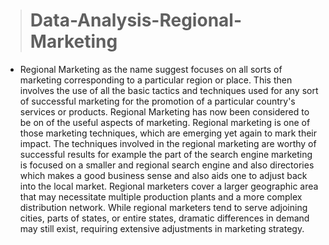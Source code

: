 > # Data-Analysis-Regional-Marketing
- Regional Marketing as the name suggest focuses on all sorts of marketing corresponding to a particular region or place. This then involves the use of all the basic tactics and techniques used for any sort of successful marketing for the promotion of a particular country's services or products. Regional Marketing has now been considered to be on of the useful aspects of marketing. Regional marketing is one of those marketing techniques, which are emerging yet again to mark their impact. The techniques involved in the regional marketing are worthy of successful results for example the part of the search engine marketing is focused on a smaller and regional search engine and also directories which makes a good business sense and also aids one to adjust back into the local market. Regional marketers cover a larger geographic area that may necessitate multiple production plants and a more complex distribution network. While regional marketers tend to serve adjoining cities, parts of states, or entire states, dramatic differences in demand may still exist, requiring extensive adjustments in marketing strategy.
